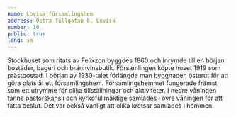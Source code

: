 ```yaml
---
name: Lovisa församlingshem
address: Östra Tullgatan 6, Lovisa
number: 10
public: true
lang: se
---
```

Stockhuset som ritats av Felixzon byggdes 1860 och inrymde till en början bostäder, bageri och brännvinsbutik. Församlingen köpte huset 1919 som prästbostad. I början av 1930-talet förlängde man byggnaden österut för att göra plats åt ett församlingshem. Församlingshemmet fungerade främst som ett utrymme för olika tillställningar och aktiviteter. I nedre våningen fanns pastorskansli och kyrkofullmäktige samlades i övre våningen för att fatta beslut. Det var också vanligt att olika kretsar samlades i hemmen.
